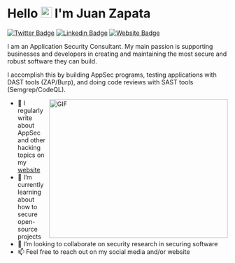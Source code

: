 # Hello <img src="https://media.giphy.com/media/hvRJCLFzcasrR4ia7z/giphy.gif" width="25px"> I'm Juan Zapata
[![Twitter Badge](https://img.shields.io/badge/-Twitter-00acee?style=flat-square&logo=Twitter&logoColor=white)](https://twitter.com/thejuan1112)
[![Linkedin Badge](https://img.shields.io/badge/-LinkedIn-0e76a8?style=flat-square&logo=Linkedin&logoColor=white)](https://linkedin.com/in/juan-zapata-stolkin)
[![Website Badge](https://img.shields.io/badge/Website-3b5998?style=flat-square&logo=google-chrome&logoColor=white)](https://hackingjourney.com)

I am an Application Security Consultant. My main passion is supporting businesses and developers in creating and maintaining the most secure and robust software they can build.

I accomplish this by building AppSec programs, testing applications with DAST tools (ZAP/Burp), and doing code reviews with SAST tools (Semgrep/CodeQL).

<img align="right" alt="GIF" src="https://github.com/Gapur/Gapur/blob/master/coding.gif?raw=true" width="408" height="318" />

- 📝 I regularly write about AppSec and other hacking topics on my [website](https://hackingjourney.com)
- 🦉 I’m currently learning about how to secure open-source projects
- 💞️ I’m looking to collaborate on security research in securing software
- 📫 Feel free to reach out on my social media and/or website
